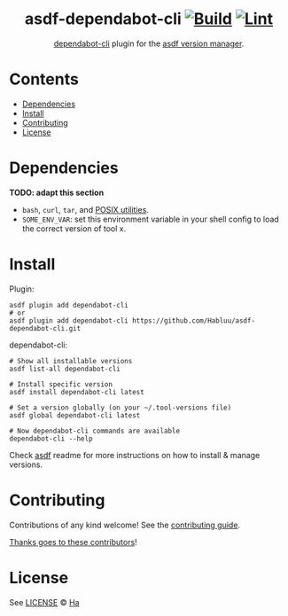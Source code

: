<div align="center">

# asdf-dependabot-cli [![Build](https://github.com/Habluu/asdf-dependabot-cli/actions/workflows/build.yml/badge.svg)](https://github.com/Habluu/asdf-dependabot-cli/actions/workflows/build.yml) [![Lint](https://github.com/Habluu/asdf-dependabot-cli/actions/workflows/lint.yml/badge.svg)](https://github.com/Habluu/asdf-dependabot-cli/actions/workflows/lint.yml)

[dependabot-cli](https://github.com/Habluu/dependabot-cli) plugin for the [asdf version manager](https://asdf-vm.com).

</div>

# Contents

- [Dependencies](#dependencies)
- [Install](#install)
- [Contributing](#contributing)
- [License](#license)

# Dependencies

**TODO: adapt this section**

- `bash`, `curl`, `tar`, and [POSIX utilities](https://pubs.opengroup.org/onlinepubs/9699919799/idx/utilities.html).
- `SOME_ENV_VAR`: set this environment variable in your shell config to load the correct version of tool x.

# Install

Plugin:

```shell
asdf plugin add dependabot-cli
# or
asdf plugin add dependabot-cli https://github.com/Habluu/asdf-dependabot-cli.git
```

dependabot-cli:

```shell
# Show all installable versions
asdf list-all dependabot-cli

# Install specific version
asdf install dependabot-cli latest

# Set a version globally (on your ~/.tool-versions file)
asdf global dependabot-cli latest

# Now dependabot-cli commands are available
dependabot-cli --help
```

Check [asdf](https://github.com/asdf-vm/asdf) readme for more instructions on how to
install & manage versions.

# Contributing

Contributions of any kind welcome! See the [contributing guide](contributing.md).

[Thanks goes to these contributors](https://github.com/Habluu/asdf-dependabot-cli/graphs/contributors)!

# License

See [LICENSE](LICENSE) © [Ha](https://github.com/Habluu/)
